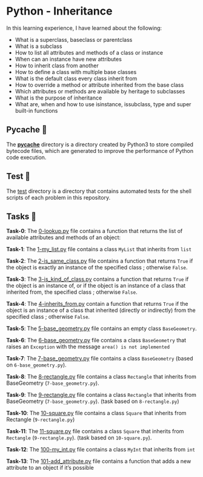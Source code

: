 #  Python - Inheritance

In this learning experience, I have learned about the following:
- What is a superclass, baseclass or parentclass
- What is a subclass
- How to list all attributes and methods of a class or instance
- When can an instance have new attributes
- How to inherit class from another
- How to define a class with multiple base classes
- What is the default class every class inherit from
- How to override a method or attribute inherited from the base class
- Which attributes or methods are available by heritage to subclasses
- What is the purpose of inheritance
- What are, when and how to use isinstance, issubclass, type and super built-in functions

## __Pycache__ :file_folder:

The [__pycache__](./__pycache__) directory is a directory created by Python3 to store compiled bytecode files, which are generated to improve the performance of Python code execution.

## Test :file_folder:

The [test](./test/) directory is a directory that contains automated tests for the shell scripts of each problem in this repository.

## Tasks :page_with_curl:

**Task-0**: The [0-lookup.py](./0-lookup.py) file contains a function that returns the list of available attributes and methods of an object:

**Task-1**: The [1-my_list.py](./1-my_list.py) file contains a class `MyList` that inherits from `list`

**Task-2**: The [2-is_same_class.py](./2-is_same_class.py) file contains a function that returns `True` if the object is exactly an instance of the specified class ; otherwise `False`.

**Task-3**: The [3-is_kind_of_class.py](./3-is_kind_of_class.py) contains a function that returns `True` if the object is an instance of, or if the object is an instance of a class that inherited from, the specified class ; otherwise `False`.

**Task-4**: The [4-inherits_from.py](./4-inherits_from.py) contain a function that returns `True` if the object is an instance of a class that inherited (directly or indirectly) from the specified class ; otherwise `False`.

**Task-5**: The [5-base_geometry.py](./5-base_geometry.py) file contains an empty class `BaseGeometry`.

**Task-6**: The [6-base_geometry.py](./6-base_geometry.py) file contains a class `BaseGeometry` that raises an `Exception` with the message `area() is not implemented`

**Task-7**: The [7-base_geometry.py](./7-base_geometry.py) file contains a class `BaseGeometry` (based on `6-base_geometry.py`).

**Task-8**: The [8-rectangle.py](./8-rectangle.py) file contains  a class `Rectangle` that inherits from BaseGeometry (`7-base_geometry.py`).

**Task-9**: The [9-rectangle.py](./9-rectangle.py) file contains a class `Rectangle` that inherits from BaseGeometry (`7-base_geometry.py`). (task based on `8-rectangle.py`)

**Task-10**: The [10-square.py](./10-square.py) file contains a class `Square` that inherits from Rectangle (`9-rectangle.py`)

**Task-11**: The [11-square.py](./11-square.py) file contains a class `Square` that inherits from `Rectangle` (`9-rectangle.py`). (task based on `10-square.py`).

**Task-12**: The [100-my_int.py](./100-my_int.py) file contains a class `MyInt` that inherits from `int`

**Task-13**: The [101-add_attribute.py](./101-add_attribute.py) file contains a function that adds a new attribute to an object if it’s possible
